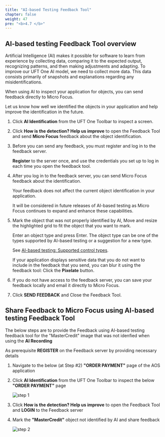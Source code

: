 ```yaml
---
title: "AI-based Testing Feedback Tool"
chapter: false
weight: 47
pre: "<b>4.7 </b>"
---
```


## AI-based testing Feedback Tool overview

Artificial Intelligence (AI) makes it possible for software to learn from experience by collecting data, comparing it to the expected output, recognizing patterns, and then making adjustments and adapting.
To improve our UFT One AI model, we need to collect more data. This data consists primarily of snapshots and explanations regarding any misidentifications.

When using AI to inspect your application for objects, you can send feedback directly to Micro Focus.

Let us know how well we identified the objects in your application and help improve the identification in the future.

1.	Click **AI Identification** from the UFT One Toolbar to inspect a screen.

2.	Click **How is the detection? Help us improve** to open the Feedback Tool and send **Micro Focus** feedback about the object identification.

3.	Before you can send any feedback, you must register and log in to the feedback server.

	**Register** to the server once, and use the credentials you set up to log in each time you open the feedback tool.

4. After you log in to the feedback server, you can send Micro Focus feedback about the identification.

	Your feedback does not affect the current object identification in your application.

	It will be considered in future releases of AI-based testing as Micro Focus continues to expand and enhance these capabilities.

5. Mark the object that was not properly identified by AI, Move and resize the highlighted grid to fit the object that you want to mark.

	Enter an object type and press Enter. The object type can be one of the types supported by AI-based testing or a suggestion for a new type.

	See [AI-based testing: Supported control types](https://admhelp.microfocus.com/uft/en/15.0-15.0.2/UFT_Help/Content/User_Guide/AI-supported-types.htm).

	If your application displays sensitive data that you do not want to include in the feedback that you send, you can blur it using the feedback tool: Click the **Pixelate**  button.

6. If you do not have access to the feedback server, you can save your feedback locally and email it directly to Micro Focus.

7.	Click **SEND FEEDBACK** and Close the Feedback Tool.

## Share Feedback to Micro Focus using AI-based testing Feedback Tool

The below steps are to provide the Feedback using AI-based testing feedback tool for the "MasterCredit" image that was not idenfied when using the **AI Recording**

As prerequisite **REGISTER** on the Feedback server by providing necessary details

1.	Navigate to the below (at Step #2) **"ORDER PAYMENT"** page of the AOS application

2.	Click **AI Identification** from the UFT One Toolbar to inspect the below **"ORDER PAYMENT"** page

	![step 1](/images/40_Create_UFT_AI_Based_Test/feedback.PNG)

3. Click **How is the detection? Help us improve** to open the Feedback Tool and **LOGIN** to the Feedback server

4. Mark the **"MasterCredit"** object not identified by AI and share feedback

	![step 2](/images/40_Create_UFT_AI_Based_Test/master_credit.png)

